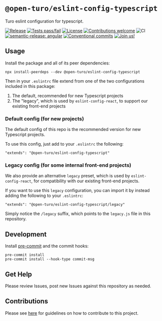 # `@open-turo/eslint-config-typescript`

Turo eslint configuration for typescript.

[![Release](https://img.shields.io/github/v/release/open-turo/eslint-config-typescript)](https://github.com/open-turo/eslint-config-typescript/releases/)
[![Tests pass/fail](https://img.shields.io/github/actions/workflow/status/open-turo/eslint-config-typescript/ci.yaml)](https://github.com/open-turo/eslint-config-typescript/actions/)
[![License](https://img.shields.io/github/license/open-turo/eslint-config-typescript)](./LICENSE)
[![Contributions welcome](https://img.shields.io/badge/contributions-welcome-brightgreen.svg)](https://github.com/dwyl/esta/issues)
![CI](https://github.com/open-turo/eslint-config-typescript/actions/workflows/release.yaml/badge.svg)
[![semantic-release: angular](https://img.shields.io/badge/semantic--release-angular-e10079?logo=semantic-release)](https://github.com/semantic-release/semantic-release)
[![Conventional commits](https://img.shields.io/badge/conventional%20commits-1.0.2-%23FE5196?logo=conventionalcommits&logoColor=white)](https://conventionalcommits.org)
[![Join us!](https://img.shields.io/badge/Turo-Join%20us%21-593CFB.svg)](https://turo.com/jobs)

## Usage

Install the package and all of its peer dependencies:

```shell
npx install-peerdeps --dev @open-turo/eslint-config-typescript
```

Then in your `.eslintrc` file extend from one of the two configurations included in this package:

1. The default, recommended for new Typescript projects
2. The "legacy", which is used by `eslint-config-react`, to support our existing front-end projects

### Default config (for new projects)

The default config of this repo is the recommended version for new Typescript projects.

To use this config, just add to your `.eslintrc` the following:

```
"extends": "@open-turo/eslint-config-typescript"
```

### Legacy config (for some internal front-end projects)

We also provide an alternative `legacy` preset, which is used by `eslint-config-react`, for compatibility with our
existing front-end projects.

If you want to use this `legacy` configuration, you can import it by instead adding the following to your `.eslintrc`:

```
"extends": "@open-turo/eslint-config-typescript/legacy"
```

Simply notice the `/legacy` suffix, which points to the `legacy.js` file in this repository.

## Development

Install [pre-commit](https://pre-commit.com/) and the commit hooks:

```shell
pre-commit install
pre-commit install --hook-type commit-msg
```

## Get Help

Please review Issues, post new Issues against this repository as needed.

## Contributions

Please see [here](https://github.com/open-turo/contributions) for guidelines on how to contribute to this project.

